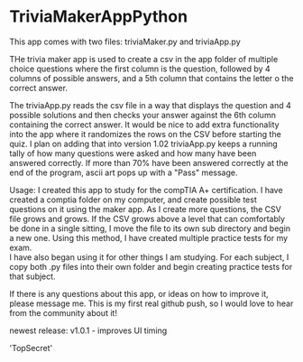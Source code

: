 # TriviaMakerAppPython
This app comes with two files:  triviaMaker.py and triviaApp.py

THe trivia maker app is used to create a csv in the app folder of multiple choice questions where the first column is the question, followed by 4 columns of possible answers, and a 5th column that contains the letter o the correct answer.

The triviaApp.py reads the csv file in a way that displays the question and 4 possible solutions and then checks your answer against the 6th column containing the correct answer. 
It would be nice to add extra functionality into the app where it randomizes the rows on the CSV before starting the quiz.  I plan on adding that into version 1.02
triviaApp.py keeps a running tally of how many questions were asked and how many have been answered correctly.  If more than 70% have been answered correctly at the end of the program, ascii art pops up with a "Pass" message.  

Usage:  I created this app to study for the compTIA A+ certification.  I have created a comptia folder on my computer, and create possible test questions on it using the maker app.  As I create more questions, the CSV file grows and grows.  If the CSV grows above a level that can comfortably be done in a single sitting, I move the file to its own sub directory and begin a new one. Using this method, I have created multiple practice tests for my exam.  
I have also began using it for other things I am studying.  For each subject, I copy both .py files into their own folder and begin creating practice tests for that subject.  

If there is any questions about this app, or ideas on how to improve it, please message me.  This is my first real github push, so I would love to hear from the community about it!

newest release:  v1.0.1 - improves UI timing

'TopSecret'

